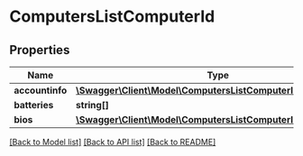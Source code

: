 # ComputersListComputerId

## Properties
Name | Type | Description | Notes
------------ | ------------- | ------------- | -------------
**accountinfo** | [**\Swagger\Client\Model\ComputersListComputerIdAccountinfo[]**](ComputersListComputerIdAccountinfo.md) |  | [optional] 
**batteries** | **string[]** |  | [optional] 
**bios** | [**\Swagger\Client\Model\ComputersListComputerIdBios[]**](ComputersListComputerIdBios.md) |  | [optional] 

[[Back to Model list]](../../README.md#documentation-for-models) [[Back to API list]](../../README.md#documentation-for-api-endpoints) [[Back to README]](../../README.md)

